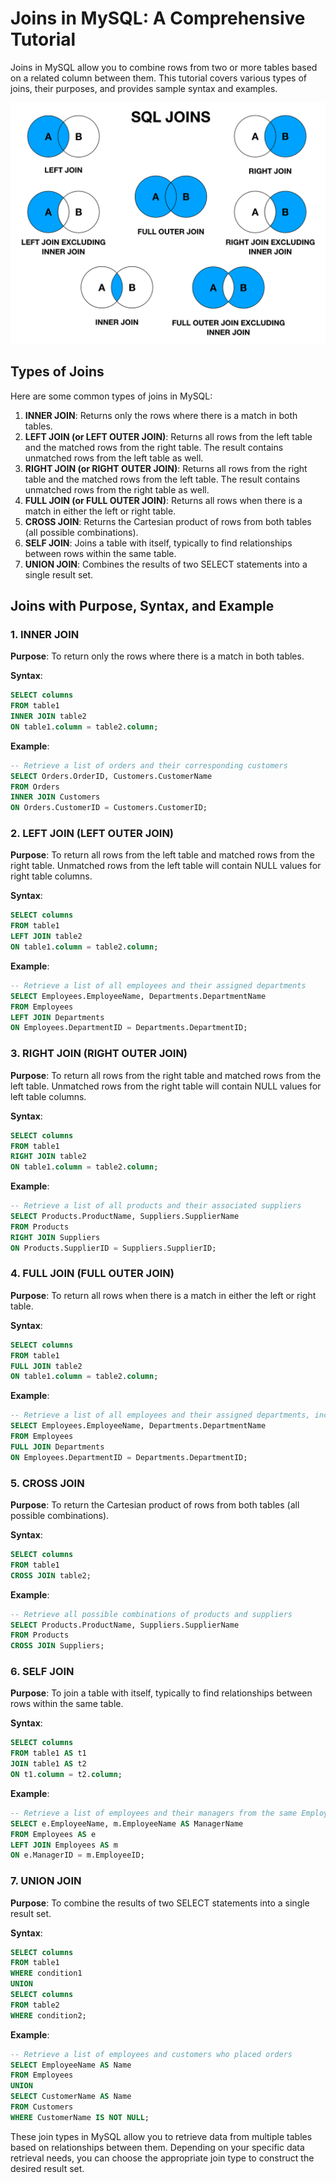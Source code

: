 # Joins in MySQL: A Comprehensive Tutorial

Joins in MySQL allow you to combine rows from two or more tables based on a related column between them. This tutorial covers various types of joins, their purposes, and provides sample syntax and examples.

![MySQL Joins](../Assets/SQL%20Join.png)


## Types of Joins

Here are some common types of joins in MySQL:

1. **INNER JOIN**: Returns only the rows where there is a match in both tables.
2. **LEFT JOIN (or LEFT OUTER JOIN)**: Returns all rows from the left table and the matched rows from the right table. The result contains unmatched rows from the left table as well.
3. **RIGHT JOIN (or RIGHT OUTER JOIN)**: Returns all rows from the right table and the matched rows from the left table. The result contains unmatched rows from the right table as well.
4. **FULL JOIN (or FULL OUTER JOIN)**: Returns all rows when there is a match in either the left or right table.
5. **CROSS JOIN**: Returns the Cartesian product of rows from both tables (all possible combinations).
6. **SELF JOIN**: Joins a table with itself, typically to find relationships between rows within the same table.
7. **UNION JOIN**: Combines the results of two SELECT statements into a single result set.

## Joins with Purpose, Syntax, and Example

### 1. INNER JOIN

**Purpose**: To return only the rows where there is a match in both tables.

**Syntax**:
```sql
SELECT columns
FROM table1
INNER JOIN table2
ON table1.column = table2.column;
```

**Example**:
```sql
-- Retrieve a list of orders and their corresponding customers
SELECT Orders.OrderID, Customers.CustomerName
FROM Orders
INNER JOIN Customers
ON Orders.CustomerID = Customers.CustomerID;
```

### 2. LEFT JOIN (LEFT OUTER JOIN)

**Purpose**: To return all rows from the left table and matched rows from the right table. Unmatched rows from the left table will contain NULL values for right table columns.

**Syntax**:
```sql
SELECT columns
FROM table1
LEFT JOIN table2
ON table1.column = table2.column;
```

**Example**:
```sql
-- Retrieve a list of all employees and their assigned departments
SELECT Employees.EmployeeName, Departments.DepartmentName
FROM Employees
LEFT JOIN Departments
ON Employees.DepartmentID = Departments.DepartmentID;
```

### 3. RIGHT JOIN (RIGHT OUTER JOIN)

**Purpose**: To return all rows from the right table and matched rows from the left table. Unmatched rows from the right table will contain NULL values for left table columns.

**Syntax**:
```sql
SELECT columns
FROM table1
RIGHT JOIN table2
ON table1.column = table2.column;
```

**Example**:
```sql
-- Retrieve a list of all products and their associated suppliers
SELECT Products.ProductName, Suppliers.SupplierName
FROM Products
RIGHT JOIN Suppliers
ON Products.SupplierID = Suppliers.SupplierID;
```

### 4. FULL JOIN (FULL OUTER JOIN)

**Purpose**: To return all rows when there is a match in either the left or right table.

**Syntax**:
```sql
SELECT columns
FROM table1
FULL JOIN table2
ON table1.column = table2.column;
```

**Example**:
```sql
-- Retrieve a list of all employees and their assigned departments, including unmatched records
SELECT Employees.EmployeeName, Departments.DepartmentName
FROM Employees
FULL JOIN Departments
ON Employees.DepartmentID = Departments.DepartmentID;
```

### 5. CROSS JOIN

**Purpose**: To return the Cartesian product of rows from both tables (all possible combinations).

**Syntax**:
```sql
SELECT columns
FROM table1
CROSS JOIN table2;
```

**Example**:
```sql
-- Retrieve all possible combinations of products and suppliers
SELECT Products.ProductName, Suppliers.SupplierName
FROM Products
CROSS JOIN Suppliers;
```

### 6. SELF JOIN

**Purpose**: To join a table with itself, typically to find relationships between rows within the same table.

**Syntax**:
```sql
SELECT columns
FROM table1 AS t1
JOIN table1 AS t2
ON t1.column = t2.column;
```

**Example**:
```sql
-- Retrieve a list of employees and their managers from the same Employees table
SELECT e.EmployeeName, m.EmployeeName AS ManagerName
FROM Employees AS e
LEFT JOIN Employees AS m
ON e.ManagerID = m.EmployeeID;
```


### 7. UNION JOIN

**Purpose**: To combine the results of two SELECT statements into a single result set.

**Syntax**:
```sql
SELECT columns
FROM table1
WHERE condition1
UNION
SELECT columns
FROM table2
WHERE condition2;
```

**Example**:
```sql
-- Retrieve a list of employees and customers who placed orders
SELECT EmployeeName AS Name
FROM Employees
UNION
SELECT CustomerName AS Name
FROM Customers
WHERE CustomerName IS NOT NULL;
```

These join types in MySQL allow you to retrieve data from multiple tables based on relationships between them. Depending on your specific data retrieval needs, you can choose the appropriate join type to construct the desired result set.